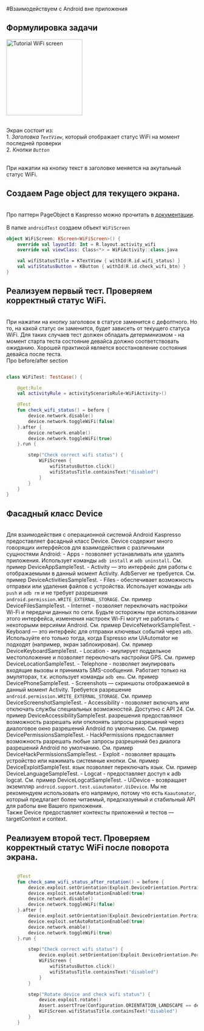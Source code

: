 #Взаимодействуем с Android вне приложения

## Формулировка задачи

<img src="../images/Tutorial wifi.png" alt="Tutorial WiFi screen" width="200"/>

<br> Экран состоит из:
<br> 1. *Заголовка `TextView`*, который отображает статус WiFi на момент последней проверки
<br> 2. *Кнопки `Button`*

<br> При нажатии на кнопку текст в заголовке меняется на акутальный статус WiFi.

## Создаем Page object для текущего экрана.
<br/> Про паттерн PageObject в Kaspresso можно прочитать в [документации](https://azamatcherchesov.github.io/github_pages/Documentation/PageObject/).<br/>
<br/> В папке `androidTest` создаем объект `WiFiScreen`

```kotlin
object WiFiScreen: KScreen<WiFiScreen>() {
    override val layoutId: Int = R.layout.activity_wifi
    override val viewClass: Class<*> = WiFiActivity::class.java

    val wifiStatusTitle = KTextView { withId(R.id.wifi_status) }
    val wifiStatusButton = KButton { withId(R.id.check_wifi_btn) }
}
```

## Реализуем первый тест. Проверяем корректный статус WiFi.
<br/> При нажатии на кнопку заголовок в статусе заменится с дефолтного. Но то, на какой статус он заменится, будет зависеть от текущего статуса WiFi. Для таких случаев тест должен обладать детерминизмом - на момент старта теста состояние девайса должно соответствовать ожиданию. Хорошей практикой является восстановление состояния девайса после теста. 
<br/> Про before/after section
```` Kotlin

class WiFiTest: TestCase() {

    @get:Rule
    val activityRule = activityScenarioRule<WiFiActivity>()

    @Test
    fun check_wifi_status() = before {
        device.network.disable()
        device.network.toggleWiFi(false)
    }.after {
        device.network.enable()
        device.network.toggleWiFi(true)
    }.run {

        step("Check correct wifi status") {
            WiFiScreen {
                wifiStatusButton.click()
                wifiStatusTitle.containsText("disabled")
            }
        }
    }
}
````
## Фасадный класс Device
<br/> Для взаимодействия с операционной системой Android Kaspresso предоставляет фасадный класс Device. Device содержит много говорящих интерфейсов для взаимодействия с различными сущностями Android:
     -  Apps - позволяет устанавливать или удалять приложения. Использует команды `adb install` и `adb uninstall`. См. пример DeviceAppSampleTest.
     -  Activity — это интерфейс для работы с отображаемыми в данный момент Activity. AdbServer не требуется. См. пример DeviceActivitiesSampleTest.
     -  Files - обеспечивает возможность отправки или удаления файлов с устройства. Использует команды `adb push` и `adb rm` и не требует разрешения `android.permission.WRITE_EXTERNAL_STORAGE`. См. пример DeviceFilesSampleTest.
     -  Internet - позволяет переключать настройки Wi-Fi и передачи данных по сети. Будьте осторожны при использовании этого интерфейса, изменения настроек Wi-Fi могут не работать с некоторыми версиями Android. См. пример DeviceNetworkSampleTest.
     -  Keyboard — это интерфейс для отправки ключевых событий через `adb`. Используйте его только тогда, когда Espresso или UiAutomator не подходят (например, экран заблокирован). См. пример DeviceKeyboardSampleTest.
     -  Location - эмулирует поддельное местоположение и позволяет переключать настройки GPS. См. пример DeviceLocationSampleTest.
     -  Telephone - позволяет эмулировать входящие вызовы и принимать SMS-сообщения. Работает только на эмуляторах, т.к. использует команды `adb emu`. См. пример DevicePhoneSampleTest.
     -  Screenshots — скриншоты отображаемой в данный момент Activity. Требуется разрешение `android.permission.WRITE_EXTERNAL_STORAGE`. См. пример DeviceScreenshotSampleTest.
     -  Accessibility - позволяет включать или отключать службы специальных возможностей. Доступно с API 24. См. пример DeviceAccessibilitySampleTest.
разрешения предоставляют возможность разрешать или отклонять запросы разрешений через диалоговое окно разрешений Android по умолчанию. См. пример DevicePermissionsSampleTest.
     -  HackPermissions предоставляет возможность разрешать любые запросы разрешений без диалога разрешений Android по умолчанию. См. пример DeviceHackPermissionsSampleTest.
     -  Exploit - позволяет вращать устройство или нажимать системные кнопки. См. пример DeviceExploitSampleTest.
язык позволяет переключать язык. См. пример DeviceLanguageSampleTest.
     -  Logcat - предоставляет доступ к adb logcat. См. пример DeviceLogcatSampleTest.
     -  UiDevice - возвращает экземпляр `android.support.test.uiautomator.UiDevice`. Мы не рекомендуем использовать его напрямую, потому что есть `Kaautomator`, который предлагает более читаемый, предсказуемый и стабильный API для работы вне Вашего приложения.
<br> Также Device предоставляет контексты приложений и тестов — targetContext и context.<br/>
## Реализуем второй тест. Проверяем корректный статус WiFi после поворота экрана.
```` Kotlin

    @Test
    fun check_same_wifi_status_after_rotation() = before {
        device.exploit.setOrientation(Exploit.DeviceOrientation.Portrait)
        device.exploit.setAutoRotationEnabled(true)
        device.network.disable()
        device.network.toggleWiFi(false)
    }.after {
        device.exploit.setOrientation(Exploit.DeviceOrientation.Portrait)
        device.exploit.setAutoRotationEnabled(true)
        device.network.enable()
        device.network.toggleWiFi(true)
    }.run {

        step("Check correct wifi status") {
            device.exploit.setOrientation(Exploit.DeviceOrientation.Portrait)
            WiFiScreen {
                wifiStatusButton.click()
                wifiStatusTitle.containsText("disabled")
            }
        }

        step("Rotate device and check wifi status") {
            device.exploit.rotate()
            Assert.assertTrue(Configuration.ORIENTATION_LANDSCAPE == device.context.resources.configuration.orientation)
            WiFiScreen.wifiStatusTitle.containsText("disabled")
        }
    }
````


